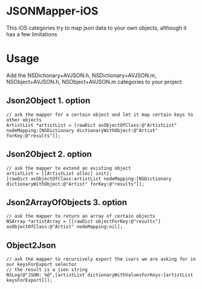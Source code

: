 JSONMapper-iOS
==============

This iOS categories try to map json data to your own objects, although it has a few limitations

# Usage
Add the NSDictionary+AVJSON.h, NSDictionary+AVJSON.m, NSObject+AVJSON.h, NSObject+AVJSON.m categories to your project
    
## Json2Object 1. option
```
// ask the mapper for a certain object and let it map certain keys to other objects
ArtistList *artistList = [rawDict asObjectOfClass:@"ArtistList" nodeMapping:[NSDictionary dictionaryWithObject:@"Artist" forKey:@"results"]];
```

## Json2Object 2. option
```
// ask the mapper to extend an existing object
artistList = [[ArtistList alloc] init];
[rawDict asObjectOfClass:artistList nodeMapping:[NSDictionary dictionaryWithObject:@"Artist" forKey:@"results"]];
```
        
## Json2ArrayOfObjects 3. option
```
// ask the mapper to return an array of certain objects
NSArray *artistArray = [[rawDict objectForKey:@"results"] asObjectOfClass:@"Artist" nodeMapping:nil];
```
        
## Object2Json
```
// ask the mapper to recursively export the ivars we are asking for in our keysForExport selector
// the result is a json string
NSLog(@"JSON: %@",[artistList dictionaryWithValuesForKeys:[artistList keysForExport]]);
```